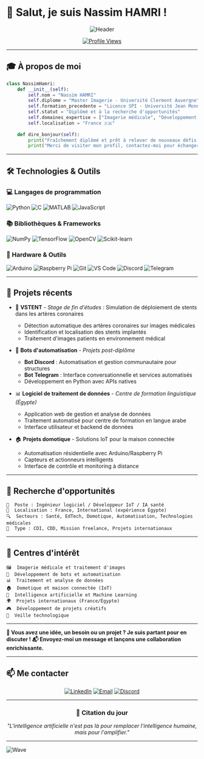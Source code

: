 # 👋 Salut, je suis Nassim HAMRI !

<div align="center">
  
  ![Header](https://readme-typing-svg.herokuapp.com?font=Fira+Code&size=30&duration=3000&pause=1000&color=2E9EF7&center=true&vCenter=true&width=600&lines=Diplômé+Master+Imagerie;Spécialiste+IA+et+Vision;Développeur+Python+%26+C)

  [![Profile Views](https://komarev.com/ghpvc/?username=nassimhamri&color=blueviolet&style=flat-square&label=Visiteurs)](https://github.com/nassimhamri)
  
</div>

---

## 🎓 À propos de moi

```python
class NassimHamri:
    def __init__(self):
        self.nom = "Nassim HAMRI"
        self.diplome = "Master Imagerie - Université Clermont Auvergne"
        self.formation_precedente = "Licence SPI - Université Jean Monnet (Saint-Étienne)"
        self.statut = "Diplômé et à la recherche d'opportunités"
        self.domaines_expertise = ["Imagerie médicale", "Développement de bots", "Traitement de données", "Domotique & IoT", "Vision par ordinateur", "Intelligence artificielle"]
        self.localisation = "France 🇫🇷"
        
    def dire_bonjour(self):
        print("Fraîchement diplômé et prêt à relever de nouveaux défis ! 🚀")
        print("Merci de visiter mon profil, contactez-moi pour échanger ! 😊")
```

---

## 🛠️ Technologies & Outils

### 💻 Langages de programmation
<p align="left">
  <img src="https://img.shields.io/badge/Python-3776AB?style=for-the-badge&logo=python&logoColor=white" alt="Python"/>
  <img src="https://img.shields.io/badge/C-00599C?style=for-the-badge&logo=c&logoColor=white" alt="C"/>
  <img src="https://img.shields.io/badge/MATLAB-FF6F00?style=for-the-badge&logo=mathworks&logoColor=white" alt="MATLAB"/>
  <img src="https://img.shields.io/badge/JavaScript-F7DF1E?style=for-the-badge&logo=javascript&logoColor=black" alt="JavaScript"/>
</p>

### 📚 Bibliothèques & Frameworks
<p align="left">
  <img src="https://img.shields.io/badge/NumPy-013243?style=for-the-badge&logo=numpy&logoColor=white" alt="NumPy"/>
  <img src="https://img.shields.io/badge/TensorFlow-FF6F00?style=for-the-badge&logo=tensorflow&logoColor=white" alt="TensorFlow"/>
  <img src="https://img.shields.io/badge/OpenCV-5C3EE8?style=for-the-badge&logo=opencv&logoColor=white" alt="OpenCV"/>
  <img src="https://img.shields.io/badge/scikit--learn-F7931E?style=for-the-badge&logo=scikit-learn&logoColor=white" alt="Scikit-learn"/>
</p>

### 🔧 Hardware & Outils
<p align="left">
  <img src="https://img.shields.io/badge/Arduino-00979D?style=for-the-badge&logo=arduino&logoColor=white" alt="Arduino"/>
  <img src="https://img.shields.io/badge/Raspberry%20Pi-C51A4A?style=for-the-badge&logo=raspberry-pi&logoColor=white" alt="Raspberry Pi"/>
  <img src="https://img.shields.io/badge/Git-F05032?style=for-the-badge&logo=git&logoColor=white" alt="Git"/>
  <img src="https://img.shields.io/badge/VS%20Code-007ACC?style=for-the-badge&logo=visual-studio-code&logoColor=white" alt="VS Code"/>
  <img src="https://img.shields.io/badge/Discord-7289DA?style=for-the-badge&logo=discord&logoColor=white" alt="Discord"/>
  <img src="https://img.shields.io/badge/Telegram-2CA5E0?style=for-the-badge&logo=telegram&logoColor=white" alt="Telegram"/>
</p>

---

## 🎯 Projets récents

- 🏥 **VSTENT** - *Stage de fin d'études* : Simulation de déploiement de stents dans les artères coronaires
  - Détection automatique des artères coronaires sur images médicales
  - Identification et localisation des stents implantés
  - Traitement d'images patients en environnement médical

- 🤖 **Bots d'automatisation** - *Projets post-diplôme*
  - **Bot Discord** : Automatisation et gestion communautaire pour structures
  - **Bot Telegram** : Interface conversationnelle et services automatisés
  - Développement en Python avec APIs natives

- 📊 **Logiciel de traitement de données** - *Centre de formation linguistique (Égypte)*
  - Application web de gestion et analyse de données
  - Traitement automatisé pour centre de formation en langue arabe
  - Interface utilisateur et backend de données

- 🏠 **Projets domotique** - Solutions IoT pour la maison connectée
  - Automatisation résidentielle avec Arduino/Raspberry Pi
  - Capteurs et actionneurs intelligents
  - Interface de contrôle et monitoring à distance

---

## 🚀 Recherche d'opportunités

```
🎯  Poste : Ingénieur logiciel / Développeur IoT / IA santé
📍  Localisation : France, International (expérience Égypte)
🔍  Secteurs : Santé, EdTech, Domotique, Automatisation, Technologies médicales
💼  Type : CDI, CDD, Mission freelance, Projets internationaux
```

---

## 🌟 Centres d'intérêt

```
🖼️  Imagerie médicale et traitement d'images
🤖  Développement de bots et automatisation
📊  Traitement et analyse de données
🏠  Domotique et maison connectée (IoT)
🧠  Intelligence artificielle et Machine Learning  
🌍  Projets internationaux (France/Égypte)
🎮  Développement de projets créatifs
📖  Veille technologique
```

---

  **🚀 Vous avez une idée, un besoin ou un projet ? Je suis partant pour en discuter !
📬 Envoyez-moi un message et lançons une collaboration enrichissante.**

---
## 📫 Me contacter

<div align="center">
  
  [![LinkedIn](https://img.shields.io/badge/LinkedIn-0077B5?style=for-the-badge&logo=linkedin&logoColor=white)](https://www.linkedin.com/in/nassim-hamri)
  [![Email](https://img.shields.io/badge/Email-D14836?style=for-the-badge&logo=gmail&logoColor=white)](mailto:hamrinassim@hotmail.fr)
  [![Discord](https://img.shields.io/badge/Discord-7289DA?style=for-the-badge&logo=discord&logoColor=white)](https://discord.com/users/Nassim#7604)
  
</div>

---
<div align="center">
  
  ### 💭 Citation du jour
  
  *"L'intelligence artificielle n'est pas là pour remplacer l'intelligence humaine, mais pour l'amplifier."*
  
  ---
  </div
  
  ![Wave](https://raw.githubusercontent.com/mayhemantt/mayhemantt/Update/svg/Bottom.svg)
  
</div>
